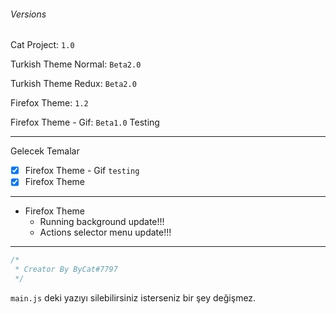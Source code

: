 ###### Versions

Cat Project: `1.0`

Turkish Theme Normal: `Beta2.0`

Turkish Theme Redux:  `Beta2.0`

Firefox Theme: `1.2`

Firefox Theme - Gif: `Beta1.0` Testing

---

Gelecek Temalar
- [x] Firefox Theme - Gif `testing`
- [x] Firefox Theme

---

* Firefox Theme
    * Running background update!!!
    * Actions selector menu update!!!

---

```js
/*
 * Creator By ByCat#7797
 */
```

`main.js` deki yazıyı silebilirsiniz isterseniz bir şey değişmez.
